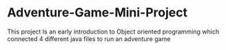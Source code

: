# Adventure-Game-Mini-Project
This project Is an early introduction to Object oriented programming which connected 4 different java files to run an adventure game
